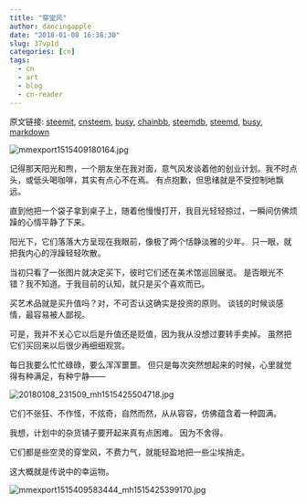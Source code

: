 ```yaml
---
title: "穿堂风"
author: dancingapple
date: "2018-01-08 16:38:30"
slug: 37vp1d
categories: [cn]
tags: 
  - cn
  - art
  - blog
  - cn-reader
---
```


原文链接: [steemit](https://steemit.com), [cnsteem](https://cnsteem.com), [busy](https://busy.org), [chainbb](https://chainbb.com), [steemdb](https://steemdb.com), [steemd](https://steemd.com), [busy](https://busy.org), [markdown](https://raw.githubusercontent.com/pzhaonet/steem_dancingapple/master/content/post/37vp1d.md)

![mmexport1515409180164.jpg](https://steemitimages.com/DQmbeDM93bgEiXVnrREb7EAGB1VDvZXN29pKLapkgVb357d/mmexport1515409180164.jpg)


记得那天阳光和煦，一个朋友坐在我对面，意气风发谈着他的创业计划。我不时点头，或低头喝咖啡，其实有点心不在焉。
有点抱歉，但思绪就是不受控制地飘远。

直到他把一个袋子拿到桌子上，随着他慢慢打开，我目光轻轻掠过，一瞬间仿佛烦躁的心情平静了下来。

阳光下，它们落落大方呈现在我眼前，像极了两个恬静淡雅的少年。
只一眼，就把我内心的浮躁轻轻吹散。

当初只看了一张图片就决定买下，彼时它们还在美术馆巡回展览。
是否眼光不错？我不知道。于我目前的认知，就只是买个喜欢而已。

买艺术品就是买升值吗？对，不可否认这确实是投资的原则。
谈钱的时候谈感情，最容易被人鄙视。

可是，我并不关心它以后是升值还是贬值，因为我从没想过要转手卖掉。
虽然把它们买回来以后很少再细细观赏。

每日我要么忙忙碌碌，要么浑浑噩噩。
但只是每次突然想起来的时候，心里就觉得有种满足，有种宁静——

![20180108_231509_mh1515425504718.jpg](https://steemitimages.com/DQmWue5uS85q5DmyeCWN4GgEXya6XWqc3KtTe1SM5xbnE8q/20180108_231509_mh1515425504718.jpg)

它们不张狂、不作怪，不炫奇，自然而然，从从容容，仿佛蕴含着一种圆满。

我想，计划中的杂货铺子要开起来真有点困难。
因为不舍得。

它们都是些空灵的穿堂风，不费力气，就能轻盈地把一些尘埃捎走。

这大概就是传说中的幸运物。

![mmexport1515409583444_mh1515425399170.jpg](https://steemitimages.com/DQmastSkgRpGUeNpkE3jkyQG5VaBgRa3KfRDakhp85RaoUx/mmexport1515409583444_mh1515425399170.jpg)
